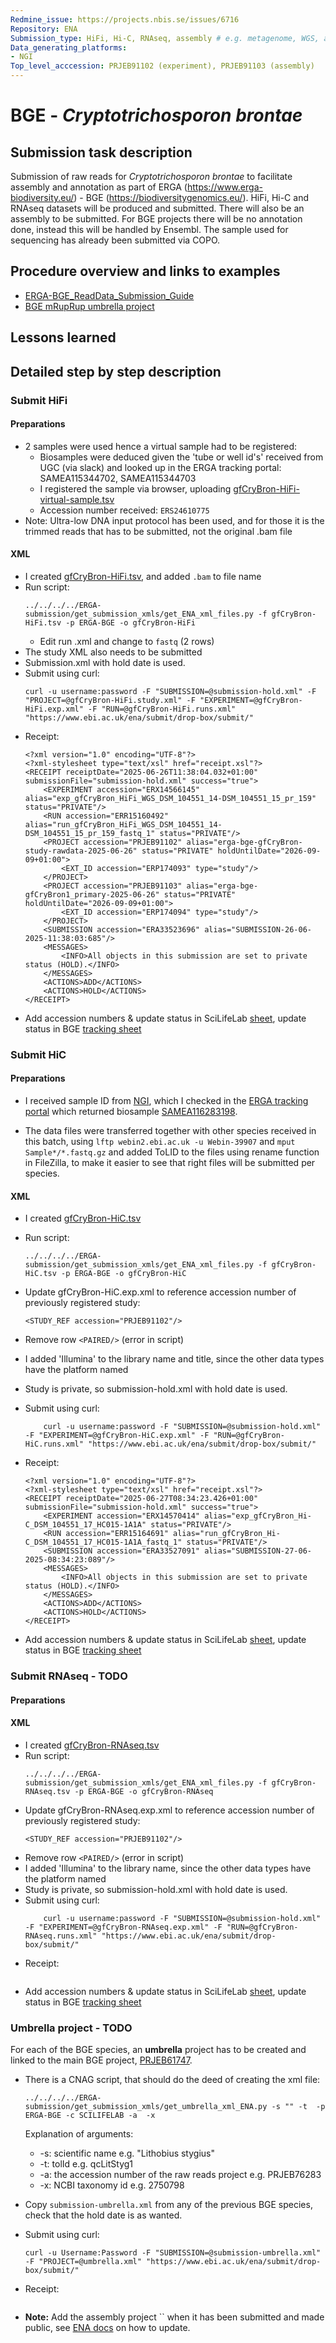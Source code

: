 ```yaml
---
Redmine_issue: https://projects.nbis.se/issues/6716
Repository: ENA
Submission_type: HiFi, Hi-C, RNAseq, assembly # e.g. metagenome, WGS, assembly, - IF RELEVANT
Data_generating_platforms:
- NGI
Top_level_acccession: PRJEB91102 (experiment), PRJEB91103 (assembly)
---
```


# BGE - *Cryptotrichosporon brontae*

## Submission task description
Submission of raw reads for *Cryptotrichosporon brontae* to facilitate assembly and annotation as part of ERGA (https://www.erga-biodiversity.eu/) - BGE (https://biodiversitygenomics.eu/). HiFi, Hi-C and RNAseq datasets will be produced and submitted. There will also be an assembly to be submitted. For BGE projects there will be no annotation done, instead this will be handled by Ensembl. The sample used for sequencing has already been submitted via COPO.

## Procedure overview and links to examples

* [ERGA-BGE_ReadData_Submission_Guide](https://github.com/ERGA-consortium/ERGA-submission/blob/main/BGE/ERGA-BGE_ReadData_Submission_Guide.md)
* [BGE mRupRup umbrella project](https://www.ncbi.nlm.nih.gov/bioproject/1084634)

## Lessons learned

## Detailed step by step description

### Submit HiFi

#### Preparations
* 2 samples were used hence a virtual sample had to be registered:
    * Biosamples were deduced given the 'tube or well id's' received from UGC (via slack) and looked up in the ERGA tracking portal: SAMEA115344702, SAMEA115344703
    * I registered the sample via browser, uploading [gfCryBron-HiFi-virtual-sample.tsv](./data/gfCryBron-HiFi-virtual-sample.tsv)
    * Accession number received: `ERS24610775`
* Note: Ultra-low DNA input protocol has been used, and for those it is the trimmed reads that has to be submitted, not the original .bam file

#### XML
* I created [gfCryBron-HiFi.tsv](./data/gfCryBron-HiFi.tsv), and added `.bam` to file name
* Run script:
    ```
    ../../../../ERGA-submission/get_submission_xmls/get_ENA_xml_files.py -f gfCryBron-HiFi.tsv -p ERGA-BGE -o gfCryBron-HiFi
    ```
    * Edit run .xml and change to `fastq` (2 rows)
* The study XML also needs to be submitted
* Submission.xml with hold date is used.
* Submit using curl:
    ```
    curl -u username:password -F "SUBMISSION=@submission-hold.xml" -F "PROJECT=@gfCryBron-HiFi.study.xml" -F "EXPERIMENT=@gfCryBron-HiFi.exp.xml" -F "RUN=@gfCryBron-HiFi.runs.xml" "https://www.ebi.ac.uk/ena/submit/drop-box/submit/"
    ```
* Receipt:
    ```
    <?xml version="1.0" encoding="UTF-8"?>
    <?xml-stylesheet type="text/xsl" href="receipt.xsl"?>
    <RECEIPT receiptDate="2025-06-26T11:38:04.032+01:00" submissionFile="submission-hold.xml" success="true">
        <EXPERIMENT accession="ERX14566145" alias="exp_gfCryBron_HiFi_WGS_DSM_104551_14-DSM_104551_15_pr_159" status="PRIVATE"/>
        <RUN accession="ERR15160492" alias="run_gfCryBron_HiFi_WGS_DSM_104551_14-DSM_104551_15_pr_159_fastq_1" status="PRIVATE"/>
        <PROJECT accession="PRJEB91102" alias="erga-bge-gfCryBron-study-rawdata-2025-06-26" status="PRIVATE" holdUntilDate="2026-09-09+01:00">
            <EXT_ID accession="ERP174093" type="study"/>
        </PROJECT>
        <PROJECT accession="PRJEB91103" alias="erga-bge-gfCryBron1_primary-2025-06-26" status="PRIVATE" holdUntilDate="2026-09-09+01:00">
            <EXT_ID accession="ERP174094" type="study"/>
        </PROJECT>
        <SUBMISSION accession="ERA33523696" alias="SUBMISSION-26-06-2025-11:38:03:685"/>
        <MESSAGES>
            <INFO>All objects in this submission are set to private status (HOLD).</INFO>
        </MESSAGES>
        <ACTIONS>ADD</ACTIONS>
        <ACTIONS>HOLD</ACTIONS>
    </RECEIPT>
    ```
* Add accession numbers & update status in SciLifeLab [sheet](https://docs.google.com/spreadsheets/d/1mSuL_qGffscer7G1FaiEOdyR68igscJB0CjDNSCNsvg/), update status in BGE [tracking sheet](https://docs.google.com/spreadsheets/d/1IXEyg-XZfwKOtXBHAyJhJIqkmwHhaMn5uXd8GyXHSpY/)

### Submit HiC

#### Preparations
* I received sample ID from [NGI](https://docs.google.com/spreadsheets/d/1z22KvtncVnJI-53qq-we5J6kC6ytuX9g/), which I checked in the [ERGA tracking portal](https://genomes.cnag.cat/erga-stream/samples/) which returned biosample [SAMEA116283198](https://www.ebi.ac.uk/biosamples/samples/SAMEA116283198).

* The data files were transferred together with other species received in this batch, using `lftp webin2.ebi.ac.uk -u Webin-39907` and `mput Sample*/*.fastq.gz` and added ToLID to the files using rename function in FileZilla, to make it easier to see that right files will be submitted per species.

#### XML
* I created [gfCryBron-HiC.tsv](./data/gfCryBron-HiC.tsv)
* Run script:
    ```
    ../../../../ERGA-submission/get_submission_xmls/get_ENA_xml_files.py -f gfCryBron-HiC.tsv -p ERGA-BGE -o gfCryBron-HiC
    ```
* Update gfCryBron-HiC.exp.xml to reference accession number of previously registered study:
    ```
    <STUDY_REF accession="PRJEB91102"/>
    ```

* Remove row `<PAIRED/>` (error in script)
* I added 'Illumina' to the library name and title, since the other data types have the platform named
* Study is private, so submission-hold.xml with hold date is used.
* Submit using curl:
    ```
        curl -u username:password -F "SUBMISSION=@submission-hold.xml"  -F "EXPERIMENT=@gfCryBron-HiC.exp.xml" -F "RUN=@gfCryBron-HiC.runs.xml" "https://www.ebi.ac.uk/ena/submit/drop-box/submit/"
    ```
* Receipt:
    ```
    <?xml version="1.0" encoding="UTF-8"?>
    <?xml-stylesheet type="text/xsl" href="receipt.xsl"?>
    <RECEIPT receiptDate="2025-06-27T08:34:23.426+01:00" submissionFile="submission-hold.xml" success="true">
        <EXPERIMENT accession="ERX14570414" alias="exp_gfCryBron_Hi-C_DSM_104551_17_HC015-1A1A" status="PRIVATE"/>
        <RUN accession="ERR15164691" alias="run_gfCryBron_Hi-C_DSM_104551_17_HC015-1A1A_fastq_1" status="PRIVATE"/>
        <SUBMISSION accession="ERA33527091" alias="SUBMISSION-27-06-2025-08:34:23:089"/>
        <MESSAGES>
            <INFO>All objects in this submission are set to private status (HOLD).</INFO>
        </MESSAGES>
        <ACTIONS>ADD</ACTIONS>
        <ACTIONS>HOLD</ACTIONS>
    </RECEIPT>
    ```
* Add accession numbers & update status in SciLifeLab [sheet](https://docs.google.com/spreadsheets/d/1mSuL_qGffscer7G1FaiEOdyR68igscJB0CjDNSCNsvg/), update status in BGE [tracking sheet](https://docs.google.com/spreadsheets/d/1IXEyg-XZfwKOtXBHAyJhJIqkmwHhaMn5uXd8GyXHSpY/)


### Submit RNAseq - **TODO**

#### Preparations

#### XML
* I created [gfCryBron-RNAseq.tsv](./data/gfCryBron-RNAseq.tsv)
* Run script:
    ```
    ../../../../ERGA-submission/get_submission_xmls/get_ENA_xml_files.py -f gfCryBron-RNAseq.tsv -p ERGA-BGE -o gfCryBron-RNAseq
    ```
* Update gfCryBron-RNAseq.exp.xml to reference accession number of previously registered study:
    ```
    <STUDY_REF accession="PRJEB91102"/>
    ```
* Remove row `<PAIRED/>` (error in script)
* I added 'Illumina' to the library name, since the other data types have the platform named
* Study is private, so submission-hold.xml with hold date is used.
* Submit using curl:
    ```
        curl -u username:password -F "SUBMISSION=@submission-hold.xml" -F "EXPERIMENT=@gfCryBron-RNAseq.exp.xml" -F "RUN=@gfCryBron-RNAseq.runs.xml" "https://www.ebi.ac.uk/ena/submit/drop-box/submit/"
    ```
* Receipt:
    ```

    ```
* Add accession numbers & update status in SciLifeLab [sheet](https://docs.google.com/spreadsheets/d/1mSuL_qGffscer7G1FaiEOdyR68igscJB0CjDNSCNsvg/), update status in BGE [tracking sheet](https://docs.google.com/spreadsheets/d/1IXEyg-XZfwKOtXBHAyJhJIqkmwHhaMn5uXd8GyXHSpY/)

### Umbrella project - **TODO**
For each of the BGE species, an **umbrella** project has to be created and linked to the main BGE project, [PRJEB61747](https://www.ebi.ac.uk/ena/browser/view/PRJEB61747).

* There is a CNAG script, that should do the deed of creating the xml file:
    ```
    ../../../../ERGA-submission/get_submission_xmls/get_umbrella_xml_ENA.py -s "" -t  -p ERGA-BGE -c SCILIFELAB -a  -x 
    ```
    Explanation of arguments:
    * -s: scientific name e.g. "Lithobius stygius"
    * -t: tolId e.g. qcLitStyg1
    * -a: the accession number of the raw reads project e.g. PRJEB76283
    * -x: NCBI taxonomy id e.g. 2750798

* Copy `submission-umbrella.xml` from any of the previous BGE species, check that the hold date is as wanted.
* Submit using curl:
    ```
    curl -u Username:Password -F "SUBMISSION=@submission-umbrella.xml" -F "PROJECT=@umbrella.xml" "https://www.ebi.ac.uk/ena/submit/drop-box/submit/"
    ```
* Receipt:
    ```
    
    ```
* **Note:** Add the assembly project `` when it has been submitted and made public, see [ENA docs](https://ena-docs.readthedocs.io/en/latest/faq/umbrella.html#adding-children-to-an-umbrella) on how to update.
